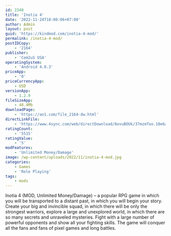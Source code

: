 ```yaml
---
id: 2340
title: 'Inotia 4'
date: '2022-11-24T18:00:06+07:00'
author: Admin
layout: post
guid: 'https://kindmod.com/inotia-4-mod/'
permalink: /inotia-4-mod/
postIDCopy:
    - '2164'
publisher:
    - 'Com2uS USA'
operatingSystem:
    - 'Android 4.0.3'
priceApp:
    - '0'
priceCurrencyApp:
    - USD
versionApp:
    - 1.2.9
fileSizeApp:
    - 48.4Mb
downloadPage:
    - 'https://an1.com/file_2164-dw.html'
directLinkFile:
    - 'https://www.4sync.com/web/directDownload/6ovuBOUk/37mzmToo.10e6adf54dff0a5fb4d1eb2d102c6cd0'
ratingCount:
    - '5515'
ratingValue:
    - '5'
modFeatures:
    - 'Unlimited Money/Damage'
image: /wp-content/uploads/2022/11/inotia-4-mod.jpg
categories:
    - Games
    - 'Role Playing'
tags:
    - mods
---
```


Inotia 4 (MOD, Unlimited Money/Damage) – a popular RPG game in which you will be transported to a distant past, in which you will begin your story. Create your big and invincible squad, in which there will be only the strongest warriors, explore a large and unexplored world, in which there are so many secrets and unraveled mysteries. Fight with a large number of powerful opponents and show all your fighting skills. The game will conquer all the fans and fans of pixel games and long battles.